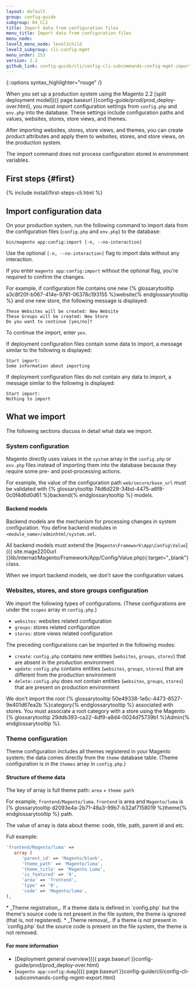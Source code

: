 ```yaml
---
layout: default
group: config-guide
subgroup: 04_CLI
title: Import data from configuration files
menu_title: Import data from configuration files
menu_node:
level3_menu_node: level3child
level3_subgroup: cli-config-mgmt
menu_order: 253
version: 2.2
github_link: config-guide/cli/config-cli-subcommands-config-mgmt-import.md
---
```


{::options syntax_highlighter="rouge" /}

When you set up a production system using the Magento 2.2 [split deployment model]({{ page.baseurl }}config-guide/prod/prod_deploy-over.html), you must _import_ configuration settings from `config.php` and `env.php` into the database.
These settings include configuration paths and values, websites, stores, store views, and themes.

After importing websites, stores, store views, and themes, you can create product attributes and apply them to websites, stores, and store views, on the production system.

<div class="bs-callout bs-callout-info" markdown="1">
The import command does not process configuration stored in environment variables.
</div>

## First steps {#first}

{% include install/first-steps-cli.html %}

## Import configuration data

On your production system, run the following command to import data from the configuration files (`config.php` and `env.php`) to the database:

    bin/magento app:config:import [-n, --no-interaction]

Use the optional `[-n, --no-interaction]` flag to import data without any interaction.

If you enter `magento app:config:import` without the optional flag, you're required to confirm the changes.

For example, if configuration file contains one new {% glossarytooltip a3c8f20f-b067-414e-9781-06378c193155 %}website{% endglossarytooltip %} and one new store, the following  message is displayed:

    These Websites will be created: New Website
    These Groups will be created: New Store
    Do you want to continue [yes/no]?

To continue the import, enter `yes`.

If deployment configuration files contain some data to import, a message similar to the following is displayed:

    Start import:
    Some information about importing

If deployment configuration files do not contain any data to import, a message similar to the following is displayed:

    Start import:
    Nothing to import

## What we import

The following sections discuss in detail what data we import.

### System configuration

Magento directly uses values in the `system` array in the `config.php` or `env.php` files instead of importing them into the database because they require some pre- and post-processing actions.

For example, the value of the configuration path `web/secure/base_url` must be validated with {% glossarytooltip 74d6d228-34bd-4475-a6f8-0c0f4d6d0d61 %}backend{% endglossarytooltip %} models.

#### Backend models

Backend models are the mechanism for processing changes in system configuration.
You define backend modules in `<module_name>/adminhtml/system.xml`.

All backend models must extend the [`Magento\Framework\App\Config\Value`]({{ site.mage2200url }}lib/internal/Magento/Framework/App/Config/Value.php){:target="_blank"} class.

When we import backend models, we don't save the configuration values.

### Websites, stores, and store groups configuration
We import the following types of configurations.
(These configurations are under the `scopes` array in `config.php`.)

*   `websites`: websites related configuration
*   `groups`: stores related configuration
*   `stores`: store views related configuration

The preceding configurations can be imported in the following modes:

*   `create`: `config.php` contains new entities (`websites`, `groups`, `stores`) that are absent in the production environment
*   `update`: `config.php` contains entities (`websites`, `groups`, `stores`) that are different from the production environment
*   `delete`: `config.php` does _not_ contain entities (`websites`, `groups`, `stores`) that are present on production environment

<div class="bs-callout bs-callout-info" id="info" markdown="1">
We don't import the root {% glossarytooltip 50e49338-1e6c-4473-8527-9e401d67ea2b %}category{% endglossarytooltip %} associated with stores.
You must associate a root category with a store using the Magento {% glossarytooltip 29ddb393-ca22-4df9-a8d4-0024d75739b1 %}Admin{% endglossarytooltip %}.
</div> 

### Theme configuration
Theme configuration includes all themes registered in your Magento system; the data comes directly from the `theme` database table.
(Theme configuration is in the `themes` array in `config.php`.)

#### Structure of theme data
The key of array is full theme path: `area` + `theme path`

For example, `frontend/Magento/luma`.
`frontend` is area and `Magento/luma` is {% glossarytooltip d2093e4a-2b71-48a3-99b7-b32af7158019 %}theme{% endglossarytooltip %} path.

The value of array is data about theme: code, title, path, parent id and etc.

Full example:

```php
'frontend/Magento/luma' => 
   array (
      'parent_id' => 'Magento/blank',
      'theme_path' => 'Magento/luma',
      'theme_title' => 'Magento Luma',
      'is_featured' => '0',
      'area' => 'frontend',
      'type' => '0',
      'code' => 'Magento/luma',
),
``` 
    
<div class="bs-callout bs-callout-info" id="info" markdown="1">
*   _Theme registration_. If a theme data is defined in `config.php` but the theme's source code is  not present in the file system, the theme is ignored (that is, not registered).
*   _Theme removal_. If a theme is not present in `config.php` but the source code is present on the file system, the theme is not removed.
</div> 

#### For more information
*   [Deployment general overview]({{ page.baseurl }}config-guide/prod/prod_deploy-over.html)
*   [`magento app:config:dump`]({{ page.baseurl }}config-guide/cli/config-cli-subcommands-config-mgmt-export.html)

